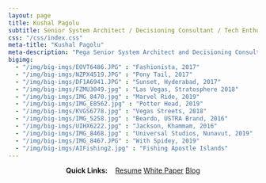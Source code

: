 ```yaml
---
layout: page
title: Kushal Pagolu 
subtitle: Senior System Architect / Decisioning Consultant / Tech Enthusiast
css: "/css/index.css"
meta-title: "Kushal Pagolu"
meta-description: "Pega Senior System Architect and Decisioning Consultant"
bigimg:
  - "/img/big-imgs/EOVT6486.JPG" : "Fashionista, 2017"
  - "/img/big-imgs/NZPX4519.JPG" : "Pony Tail, 2017"
  - "/img/big-imgs/DF1A6941.JPG" : "Sunset, Hyderabad, 2017"
  - "/img/big-imgs/FZMU3049.jpg" : "Las Vegas, Stratosphere 2018"
  - "/img/big-imgs/IMG_8470.jpg" : "Marvel Ride, 2019"
  - "/img/big-imgs/IMG_E8562.jpg" : "Potter Head, 2019"
  - "/img/big-imgs/KVGS6778.jpg" : "Vegas Streets, 2018"
  - "/img/big-imgs/IMG_5258.jpg" : "Beardo, USTRA Brand, 2016"
  - "/img/big-imgs/UIHX6222.jpg" : "Jackson, Khammam, 2016"
  - "/img/big-imgs/IMG_8468.jpg" : "Universal Studios, Nunavut, 2019"
  - "/img/big-imgs/IMG_8467.JPG" : "With Spidey, 2019"
  - "/img/big-imgs/AIFishing2.jpg" : "Fishing Apostle Islands"
---
```


<div style="text-align:center">
<strong>Quick Links:</strong> &nbsp;&nbsp; 
<a href="/resources/Kushal 2021 Resume.pdf" role="button" class="btn btn-primary">Resume</a> 
<a href="" role="button" class="btn btn-primary">White Paper</a> 
<a href="http://mandovision.hashnode.dev" role="button" class="btn btn-primary">Blog</a> 
</div>
